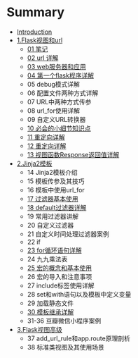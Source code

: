 # Summary

* [Introduction](README.md)
* [1.Flask视图和url](chapter1.md)
  * [01 笔记](chapter1/01bi-ji.md)
  * [02 url 详解](chapter1/02-url-xiang-jie.md)
  * [03 web服务器和应用](chapter1/03-webfu-wu-qi-he-ying-yong.md)
  * [04 第一个flask程序详解](chapter1/04-di-yi-ge-flask-cheng-xu-xiang-jie.md)
  * 05 debug模式详解
  * 06 配置文件两种方式详解
  * 07 URL中两种方式传参
  * 08 url\_for使用详解
  * 09 自定义URL转换器
  * [10 必会的小细节知识点](chapter1/10-bi-hui-de-xiao-xi-jie-zhi-shi-dian.md)
  * [11 重定向详解](chapter1/11-zhong-ding-xiang-xiang-jie.md)
  * [12 重定向详解](chapter1/12-zhong-ding-xiang-xiang-jie.md)
  * [13 视图函数Response返回值详解](chapter1/13-shi-tu-hanshu-response-fan-hui-zhi-xiang-jie.md)
* [2.Jinja2模板](2jinja2mo-ban.md)
  * 14 Jinja2模板介绍
  * 15 模板传参及其技巧
  * 16 模板中使用url\_for
  * [17 过滤器基本使用](chapter1/17-guo-lv-qi-ji-ben-shi-yong.md)
  * [18 default过滤器详解](chapter1/18-defaultguo-lv-qi-xiang-jie.md)
  * 19 常用过滤器讲解
  * 20 自定义过滤器
  * 21 自定义时间处理过滤器案例
  * 22 if
  * [23 for循环语句详解](chapter1/23-forxun-huan-yu-ju-xiang-jie.md)
  * 24 九九乘法表
  * [25 宏的概念和基本使用](chapter1/25-hong-de-gai-nian-he-ji-ben-shi-yong.md)
  * 26 宏的导入和注意事项
  * 27 include标签使用详解
  * 28 set和with语句以及模板中定义变量
  * 29 加载静态文件
  * [30 模板继承详解](chapter1/30-mo-ban-ji-cheng-xiang-jie.md)
  * 31-36 豆瓣微信小程序案例
* [3.Flask视图高级](3flaskshi-tu-gao-ji.md)
  * 37 add\_url\_rule和app.route原理剖析
  * 38 标准类视图及其使用场景

